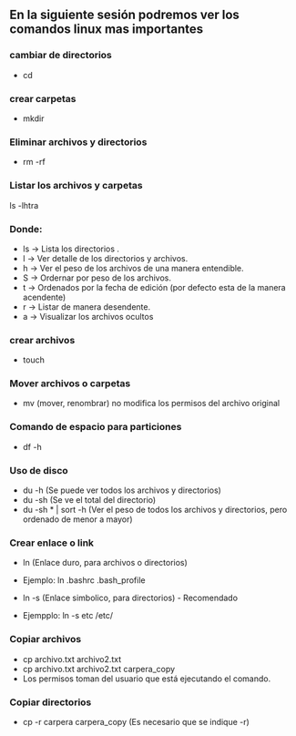 ## En la siguiente sesión podremos ver los comandos linux mas importantes

### cambiar de directorios
- cd 

### crear carpetas
- mkdir

### Eliminar archivos y directorios
- rm -rf


### Listar los archivos y carpetas
ls -lhtra

### Donde:
- ls -> Lista los directorios .
- l -> Ver detalle de los directorios y archivos.
- h -> Ver el peso de los archivos de una manera entendible.
- S -> Ordernar por peso de los archivos.
- t -> Ordenados por la fecha de edición (por defecto esta de la manera acendente)
- r -> Listar de manera desendente.
- a -> Visualizar los archivos ocultos

### crear archivos
- touch

### Mover archivos o carpetas
- mv (mover, renombrar) no modifica los permisos del archivo original

### Comando de espacio para particiones
 - df -h
 
 ### Uso de disco
 - du -h (Se puede ver todos los archivos y directorios)
 - du -sh (Se ve el total del directorio)
 - du -sh * | sort -h (Ver el peso de todos los archivos y directorios, pero ordenado de menor a mayor)
 
 ### Crear enlace o link
 - ln (Enlace duro, para archivos o directorios)
 - Ejemplo: ln .bashrc .bash_profile
 
 - ln -s (Enlace simbolico, para directorios) - Recomendado
 - Ejempplo: ln -s etc /etc/
 
 
 ### Copiar archivos
 - cp archivo.txt archivo2.txt
 - cp archivo.txt archivo2.txt carpera_copy
 - Los permisos toman del usuario que está ejecutando el comando.
 
 ### Copiar directorios
 - cp -r carpera carpera_copy (Es necesario que se indique -r)
 
 
 
